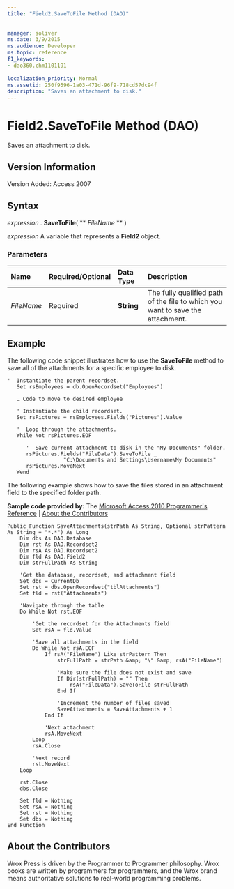 ```yaml
---
title: "Field2.SaveToFile Method (DAO)"
 
 
manager: soliver
ms.date: 3/9/2015
ms.audience: Developer
ms.topic: reference
f1_keywords:
- dao360.chm1101191
  
localization_priority: Normal
ms.assetid: 250f9596-1a03-471d-96f9-718cd57dc94f
description: "Saves an attachment to disk."
---
```


# Field2.SaveToFile Method (DAO)

Saves an attachment to disk.
  
## Version Information

Version Added: Access 2007 
  
## Syntax

 *expression*  . **SaveToFile**( ** *FileName* ** ) 
  
 *expression*  A variable that represents a **Field2** object. 
  
### Parameters

|**Name**|**Required/Optional**|**Data Type**|**Description**|
|:-----|:-----|:-----|:-----|
| _FileName_ <br/> |Required  <br/> |**String** <br/> |The fully qualified path of the file to which you want to save the attachment.  <br/> |
   
## Example

The following code snippet illustrates how to use the **SaveToFile** method to save all of the attachments for a specific employee to disk. 
  
```
'  Instantiate the parent recordset.  
   Set rsEmployees = db.OpenRecordset("Employees") 
  
   … Code to move to desired employee 
  
   ' Instantiate the child recordset. 
   Set rsPictures = rsEmployees.Fields("Pictures").Value  
 
   '  Loop through the attachments. 
   While Not rsPictures.EOF 
  
      '  Save current attachment to disk in the "My Documents" folder. 
      rsPictures.Fields("FileData").SaveToFile _ 
                  "C:\Documents and Settings\Username\My Documents" 
      rsPictures.MoveNext 
   Wend 

```

The following example shows how to save the files stored in an attachment field to the specified folder path.
  
 **Sample code provided by:** The [Microsoft Access 2010 Programmer's Reference](http://www.wrox.com/WileyCDA/WroxTitle/Access-2010-Programmer-s-Reference.productCd-0470591668.mdl) | [About the Contributors](#AboutContributors)
  
```
Public Function SaveAttachments(strPath As String, Optional strPattern As String = "*.*") As Long
    Dim dbs As DAO.Database
    Dim rst As DAO.Recordset2
    Dim rsA As DAO.Recordset2
    Dim fld As DAO.Field2
    Dim strFullPath As String
    
    'Get the database, recordset, and attachment field
    Set dbs = CurrentDb
    Set rst = dbs.OpenRecordset("tblAttachments")
    Set fld = rst("Attachments")
    
    'Navigate through the table
    Do While Not rst.EOF
    
        'Get the recordset for the Attachments field
        Set rsA = fld.Value
        
        'Save all attachments in the field
        Do While Not rsA.EOF
            If rsA("FileName") Like strPattern Then
                strFullPath = strPath &amp; "\" &amp; rsA("FileName")
                
                'Make sure the file does not exist and save
                If Dir(strFullPath) = "" Then
                    rsA("FileData").SaveToFile strFullPath
                End If
                
                'Increment the number of files saved
                SaveAttachments = SaveAttachments + 1
            End If
            
            'Next attachment
            rsA.MoveNext
        Loop
        rsA.Close
        
        'Next record
        rst.MoveNext
    Loop
    
    rst.Close
    dbs.Close
    
    Set fld = Nothing
    Set rsA = Nothing
    Set rst = Nothing
    Set dbs = Nothing
End Function
```

## About the Contributors
<a name="AboutContributors"> </a>

Wrox Press is driven by the Programmer to Programmer philosophy. Wrox books are written by programmers for programmers, and the Wrox brand means authoritative solutions to real-world programming problems. 
  

